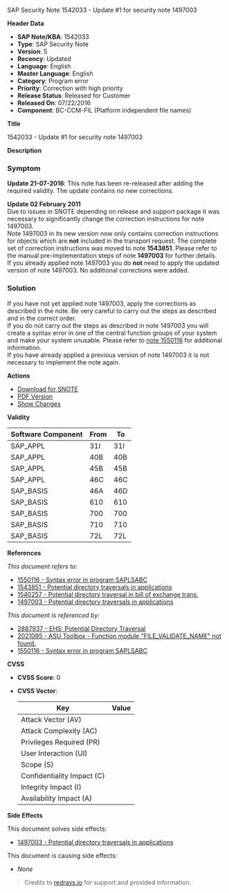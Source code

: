 SAP Security Note 1542033 - Update #1 for security note 1497003

**Header Data**

- **SAP Note/KBA**: 1542033
- **Type**: SAP Security Note
- **Version**: 5
- **Recency**: Updated
- **Language**: English
- **Master Language**: English
- **Category**: Program error
- **Priority**: Correction with high priority
- **Release Status**: Released for Customer
- **Released On**: 07/22/2016
- **Component**: BC-CCM-FIL (Platform independent file names)

**Title**

1542033 - Update #1 for security note 1497003

**Description**

### Symptom

**Update 21-07-2016**: This note has been re-released after adding the required validity. The update contains no new corrections.

**Update 02 February 2011**  
Due to issues in SNOTE depending on release and support package it was necessary to significantly change the correction instructions for note 1497003.  
Note 1497003 in its new version now only contains correction instructions for objects which are **not** included in the transport request. The complete set of correction instructions was moved to note **1543851**. Please refer to the manual pre-implementation steps of note **1497003** for further details.  
If you already applied note 1497003 you do **not** need to apply the updated version of note 1497003. No additional corrections were added.

### Solution

If you have not yet applied note 1497003, apply the corrections as described in the note. Be very careful to carry out the steps as described and in the correct order.  
If you do not carry out the steps as described in note 1497003 you will create a syntax error in one of the central function groups of your system and make your system unusable. Please refer to [note 1550116](https://me.sap.com/notes/1550116) for additional information.  
If you have already applied a previous version of note 1497003 it is not necessary to implement the note again.

**Actions**

- [Download for SNOTE](https://notesdownloads.sap.com/note/0040000017153002017)
- [PDF Version](https://userapps.support.sap.com/sap/support/sfm/notes/print/0001542033?language=en-US&token=E45BBC7BA3ADCE6E41B64859897CDB6F)
- [Show Changes](https://me.sap.com/notesLatestChanges/0001542033/E/diff)

**Validity**

| Software Component | From | To  |
|--------------------|------|-----|
| SAP_APPL           | 31I  | 31I |
| SAP_APPL           | 40B  | 40B |
| SAP_APPL           | 45B  | 45B |
| SAP_APPL           | 46C  | 46C |
| SAP_BASIS          | 46A  | 46D |
| SAP_BASIS          | 610  | 610 |
| SAP_BASIS          | 700  | 700 |
| SAP_BASIS          | 710  | 710 |
| SAP_BASIS          | 72L  | 72L |

**References**

*This document refers to:*

- [1550116 - Syntax error in program SAPLSABC](https://me.sap.com/notes/1550116)
- [1543851 - Potential directory traversals in applications](https://me.sap.com/notes/1543851)
- [1540257 - Potential directory traversal in bill of exchange trans.](https://me.sap.com/notes/1540257)
- [1497003 - Potential directory traversals in applications](https://me.sap.com/notes/1497003)

*This document is referenced by:*

- [2887937 - EHS: Potential Directory Traversal](https://me.sap.com/notes/2887937)
- [2021095 - ASU Toolbox - Function module "FILE_VALIDATE_NAME" not found.](https://me.sap.com/notes/2021095)
- [1550116 - Syntax error in program SAPLSABC](https://me.sap.com/notes/1550116)

**CVSS**

- **CVSS Score**: 0
- **CVSS Vector**: 

  | Key                        | Value |
  |----------------------------|-------|
  | Attack Vector (AV)         |       |
  | Attack Complexity (AC)     |       |
  | Privileges Required (PR)   |       |
  | User Interaction (UI)      |       |
  | Scope (S)                  |       |
  | Confidentiality Impact (C) |       |
  | Integrity Impact (I)       |       |
  | Availability Impact (A)    |       |

**Side Effects**

This document solves side effects:

- [1497003 - Potential directory traversals in applications](https://me.sap.com/notes/1497003)

This document is causing side effects:

- *None*

> Credits to [redrays.io](https://redrays.io) for support and provided information.